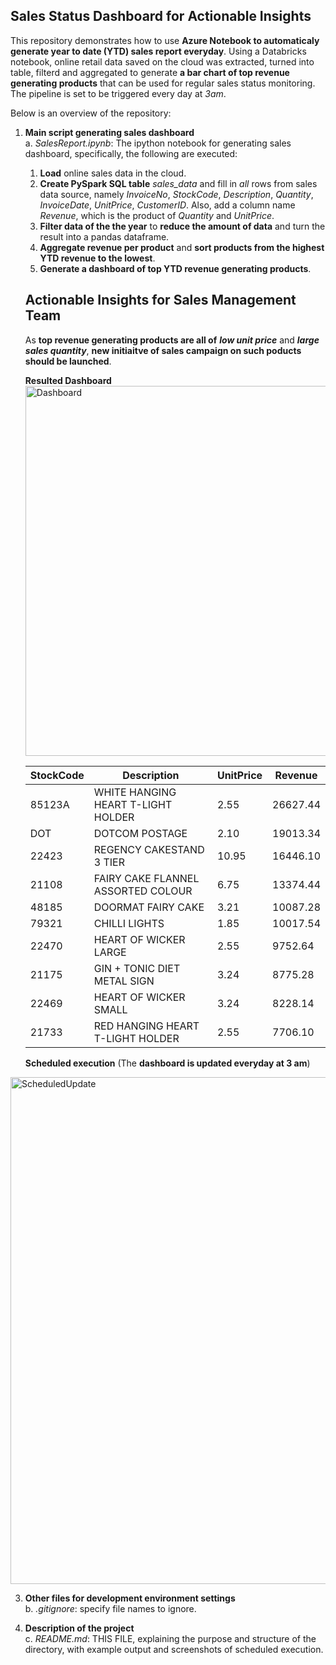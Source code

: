 ## Sales Status Dashboard for Actionable Insights

This repository demonstrates how to use **Azure Notebook to automaticaly generate year to date (YTD) sales report everyday**. Using a Databricks notebook, online retail data saved on the cloud was extracted, turned into table, filterd and aggregated to generate **a bar chart of top revenue generating products** that can be used for regular sales status monitoring. The pipeline is set to be triggered every day at _3am_.

Below is an overview of the repository:
   
1. **Main script generating sales dashboard**
   <br>a. _SalesReport.ipynb_: The ipython notebook for generating sales dashboard, specifically, the following are executed:
   1. **Load** online sales data in the cloud.
   2. **Create PySpark SQL table** _sales_data_ and fill in _all_ rows from sales data source, namely _InvoiceNo_, _StockCode_, _Description_, _Quantity_, _InvoiceDate_, _UnitPrice_, _CustomerID_. Also, add a column name _Revenue_, which is the product of _Quantity_ and _UnitPrice_.
   3. **Filter data of the the year** to **reduce the amount of data** and turn the result into a pandas dataframe.
   4. **Aggregate revenue per product** and **sort products from the highest YTD revenue to the lowest**.
   5. **Generate a dashboard of top YTD revenue generating products**.
  
   ## Actionable Insights for Sales Management Team
      As **top revenue generating products are all of** ***low unit price*** and ***large sales quantity***, **new initiaitve of sales campaign on such poducts should be launched**.
      
   **Resulted Dashboard**
   <img width="592" alt="Dashboard" src="https://github.com/nogibjj/SalesReport_YCLiu/assets/46064664/d957c4be-c905-4f32-a9c8-f01784294f0c">

   | StockCode | Description | UnitPrice | Revenue |
   |---|---|---|---|
   | 85123A | WHITE HANGING HEART T-LIGHT HOLDER | 2.55 | 26627.44 |
   | DOT | DOTCOM POSTAGE | 2.10 | 19013.34 |
   | 22423 | REGENCY CAKESTAND 3 TIER | 10.95 | 16446.10 |
   | 21108 | FAIRY CAKE FLANNEL ASSORTED COLOUR | 6.75 | 13374.44 |
   | 48185 | DOORMAT FAIRY CAKE | 3.21 | 10087.28 |
   | 79321 | CHILLI LIGHTS | 1.85 | 10017.54 |
   | 22470 | HEART OF WICKER LARGE | 2.55 | 9752.64 |
   | 21175 | GIN + TONIC DIET METAL SIGN | 3.24 | 8775.28 |
   | 22469 | HEART OF WICKER SMALL | 3.24 | 8228.14 |
   | 21733 | RED HANGING HEART T-LIGHT HOLDER | 2.55 | 7706.10 |
   

   **Scheduled execution** (The **dashboard is updated everyday at 3 am**)
   
<img width="811" alt="ScheduledUpdate" src="https://github.com/nogibjj/SalesReport_YCLiu/assets/46064664/e817a97c-b07e-4bea-950f-c49d0865ea97">


3. **Other files for development environment settings**
   <br>b. _.gitignore_: specify file names to ignore.

4. **Description of the project**
   <br>c. _README.md_: THIS FILE, explaining the purpose and structure of the directory, with example output and screenshots of scheduled execution.

